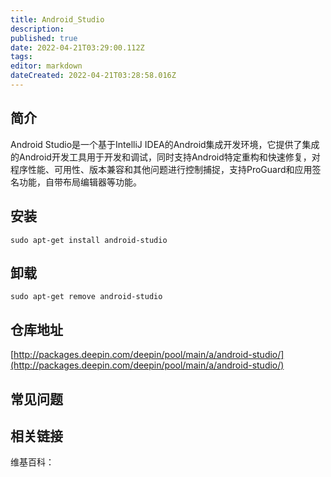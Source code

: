 ```yaml
---
title: Android_Studio
description: 
published: true
date: 2022-04-21T03:29:00.112Z
tags: 
editor: markdown
dateCreated: 2022-04-21T03:28:58.016Z
---
```


## 简介

Android Studio是一个基于IntelliJ IDEA的Android集成开发环境，它提供了集成的Android开发工具用于开发和调试，同时支持Android特定重构和快速修复，对程序性能、可用性、版本兼容和其他问题进行控制捕捉，支持ProGuard和应用签名功能，自带布局编辑器等功能。

## 安装

`sudo apt-get install android-studio`

## 卸载

`sudo apt-get remove android-studio`

## 仓库地址

[http://packages.deepin.com/deepin/pool/main/a/android-studio/](http://packages.deepin.com/deepin/pool/main/a/android-studio/)


## 常见问题


## 相关链接

维基百科：